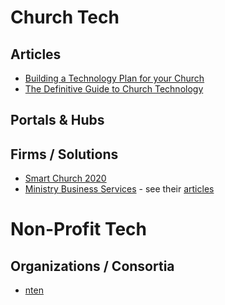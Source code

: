 # Church Tech
## Articles
- [Building a Technology Plan for your Church](https://www.resourceumc.org/en/content/building-a-technology-plan-for-your-church)
- [The Definitive Guide to Church Technology](https://pushpay.com/blog/definitive-guide-to-church-technology/)

## Portals & Hubs

## Firms / Solutions
- [Smart Church 2020](https://smartchurch2020.org/)
- [Ministry Business Services](https://www.mbsinc.com/) - see their [articles](https://www.mbsinc.com/articles/)


# Non-Profit Tech

## Organizations / Consortia
- [nten](https://www.nten.org/)
